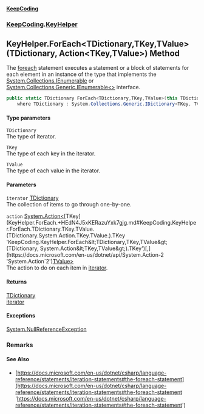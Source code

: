 #### [KeepCoding](index.md 'index')
### [KeepCoding](KeepCoding.md 'KeepCoding').[KeyHelper](KeyHelper.md 'KeepCoding.KeyHelper')
## KeyHelper.ForEach&lt;TDictionary,TKey,TValue&gt;(TDictionary, Action&lt;TKey,TValue&gt;) Method
The [foreach](https://docs.microsoft.com/en-us/dotnet/csharp/language-reference/keywords/foreach 'https://docs.microsoft.com/en-us/dotnet/csharp/language-reference/keywords/foreach') statement executes a statement or a block of statements for each element in an instance of the type that implements the [System.Collections.IEnumerable](https://docs.microsoft.com/en-us/dotnet/api/System.Collections.IEnumerable 'System.Collections.IEnumerable') or [System.Collections.Generic.IEnumerable&lt;&gt;](https://docs.microsoft.com/en-us/dotnet/api/System.Collections.Generic.IEnumerable-1 'System.Collections.Generic.IEnumerable`1') interface.  
```csharp
public static TDictionary ForEach<TDictionary,TKey,TValue>(this TDictionary iterator, System.Action<TKey,TValue> action)
    where TDictionary : System.Collections.Generic.IDictionary<TKey, TValue>;
```
#### Type parameters
<a name='KeepCoding.KeyHelper.ForEach.TDictionary.TKey.TValue.(TDictionary.System.Action.TKey.TValue.).TDictionary'></a>
`TDictionary`  
The type of iterator.
  
<a name='KeepCoding.KeyHelper.ForEach.TDictionary.TKey.TValue.(TDictionary.System.Action.TKey.TValue.).TKey'></a>
`TKey`  
The type of each key in the iterator.
  
<a name='KeepCoding.KeyHelper.ForEach.TDictionary.TKey.TValue.(TDictionary.System.Action.TKey.TValue.).TValue'></a>
`TValue`  
The type of each value in the iterator.
  
#### Parameters
<a name='KeepCoding.KeyHelper.ForEach.TDictionary.TKey.TValue.(TDictionary.System.Action.TKey.TValue.).iterator'></a>
`iterator` [TDictionary](KeyHelper.ForEach.+HEdN4J5xKERazuYxk7gjg.md#KeepCoding.KeyHelper.ForEach.TDictionary.TKey.TValue.(TDictionary.System.Action.TKey.TValue.).TDictionary 'KeepCoding.KeyHelper.ForEach&lt;TDictionary,TKey,TValue&gt;(TDictionary, System.Action&lt;TKey,TValue&gt;).TDictionary')  
The collection of items to go through one-by-one.
  
<a name='KeepCoding.KeyHelper.ForEach.TDictionary.TKey.TValue.(TDictionary.System.Action.TKey.TValue.).action'></a>
`action` [System.Action&lt;](https://docs.microsoft.com/en-us/dotnet/api/System.Action-2 'System.Action`2')[TKey](KeyHelper.ForEach.+HEdN4J5xKERazuYxk7gjg.md#KeepCoding.KeyHelper.ForEach.TDictionary.TKey.TValue.(TDictionary.System.Action.TKey.TValue.).TKey 'KeepCoding.KeyHelper.ForEach&lt;TDictionary,TKey,TValue&gt;(TDictionary, System.Action&lt;TKey,TValue&gt;).TKey')[,](https://docs.microsoft.com/en-us/dotnet/api/System.Action-2 'System.Action`2')[TValue](KeyHelper.ForEach.+HEdN4J5xKERazuYxk7gjg.md#KeepCoding.KeyHelper.ForEach.TDictionary.TKey.TValue.(TDictionary.System.Action.TKey.TValue.).TValue 'KeepCoding.KeyHelper.ForEach&lt;TDictionary,TKey,TValue&gt;(TDictionary, System.Action&lt;TKey,TValue&gt;).TValue')[&gt;](https://docs.microsoft.com/en-us/dotnet/api/System.Action-2 'System.Action`2')  
The action to do on each item in [iterator](KeyHelper.ForEach.+HEdN4J5xKERazuYxk7gjg.md#KeepCoding.KeyHelper.ForEach.TDictionary.TKey.TValue.(TDictionary.System.Action.TKey.TValue.).iterator 'KeepCoding.KeyHelper.ForEach&lt;TDictionary,TKey,TValue&gt;(TDictionary, System.Action&lt;TKey,TValue&gt;).iterator').
  
#### Returns
[TDictionary](KeyHelper.ForEach.+HEdN4J5xKERazuYxk7gjg.md#KeepCoding.KeyHelper.ForEach.TDictionary.TKey.TValue.(TDictionary.System.Action.TKey.TValue.).TDictionary 'KeepCoding.KeyHelper.ForEach&lt;TDictionary,TKey,TValue&gt;(TDictionary, System.Action&lt;TKey,TValue&gt;).TDictionary')  
[iterator](KeyHelper.ForEach.+HEdN4J5xKERazuYxk7gjg.md#KeepCoding.KeyHelper.ForEach.TDictionary.TKey.TValue.(TDictionary.System.Action.TKey.TValue.).iterator 'KeepCoding.KeyHelper.ForEach&lt;TDictionary,TKey,TValue&gt;(TDictionary, System.Action&lt;TKey,TValue&gt;).iterator')
#### Exceptions
[System.NullReferenceException](https://docs.microsoft.com/en-us/dotnet/api/System.NullReferenceException 'System.NullReferenceException')  
### Remarks
#### See Also
- [https://docs.microsoft.com/en-us/dotnet/csharp/language-reference/statements/iteration-statements#the-foreach-statement](https://docs.microsoft.com/en-us/dotnet/csharp/language-reference/statements/iteration-statements#the-foreach-statement 'https://docs.microsoft.com/en-us/dotnet/csharp/language-reference/statements/iteration-statements#the-foreach-statement')
